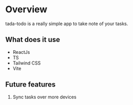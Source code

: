 # Overview

tada-todo is a really simple app to take note of your tasks.

## What does it use

- ReactJs
- TS
- Tailwind CSS
- Vite

## Future features

1. Sync tasks over more devices
